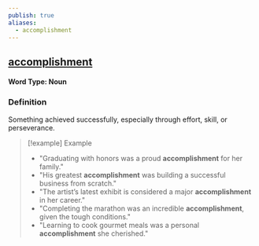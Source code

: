 ```yaml
---
publish: true
aliases:
  - accomplishment
---
```


## [accomplishment](https://dictionary.cambridge.org/dictionary/english/accomplishment)
#### Word Type: Noun
### Definition
Something achieved successfully, especially through effort, skill, or perseverance.

> [!example] Example
> 
> - "Graduating with honors was a proud **accomplishment** for her family."
> - "His greatest **accomplishment** was building a successful business from scratch."
> - "The artist’s latest exhibit is considered a major **accomplishment** in her career."
> - "Completing the marathon was an incredible **accomplishment**, given the tough conditions."
> - "Learning to cook gourmet meals was a personal **accomplishment** she cherished."
